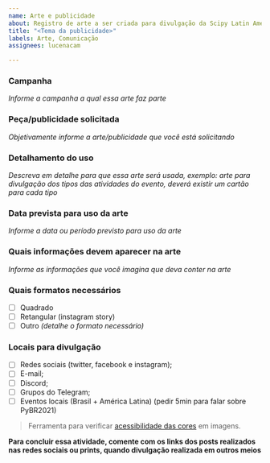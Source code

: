 ```yaml
---
name: Arte e publicidade
about: Registro de arte a ser criada para divulgação da Scipy Latin America Conference
title: "<Tema da publicidade>"
labels: Arte, Comunicação
assignees: lucenacam

---
```


### Campanha
*Informe a campanha a qual essa arte faz parte*

### Peça/publicidade solicitada
*Objetivamente informe a arte/publicidade que você está solicitando*

### Detalhamento do uso
*Descreva em detalhe para que essa arte será usada, exemplo: arte para divulgação dos tipos das atividades do evento, deverá existir um cartão para cada tipo*

### Data prevista para uso da arte
*Informe a data ou período previsto para uso da arte*

### Quais informações devem aparecer na arte
*Informe as informações que você imagina que deva conter na arte*

### Quais formatos necessários
- [ ] Quadrado
- [ ] Retangular (instagram story)
- [ ] Outro *(detalhe o formato necessário)*

### Locais para divulgação
- [ ] Redes sociais (twitter, facebook e instagram);
- [ ] E-mail;
- [ ] Discord;
- [ ] Grupos do Telegram;
- [ ] Eventos locais (Brasil + América Latina) (pedir 5min para falar sobre PyBR2021)

> Ferramenta para verificar [acessibilidade das cores](https://www.toptal.com/designers/colorfilter/) em imagens.

**Para concluir essa atividade, comente com os links dos posts realizados nas redes sociais ou prints, quando divulgação realizada em outros meios**
